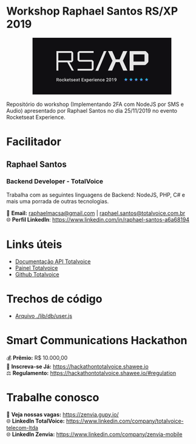 # Workshop Raphael Santos RS/XP 2019
<p align="center">
  <img width="366" height="149" src="./rsxp-logo.png">
</p>
Repositório do workshop (Implementando 2FA com NodeJS por SMS e Audio) apresentado por Raphael Santos no dia 25/11/2019 no evento Rocketseat Experience.

# Facilitador
## Raphael Santos 
### Backend Developer - TotalVoice
Trabalha com as seguintes linguagens de Backend: NodeJS, PHP, C# e mais uma porrada de outras tecnologias.

📧 **Email:** raphaelmacsa@gmail.com | raphael.santos@totalvoice.com.br\
🌐 **Perfil LinkedIn**: https://www.linkedin.com/in/raphael-santos-a6a68194

# Links úteis
* [Documentação API Totalvoice](https://api.totalvoice.com.br/doc)
* [Painel Totalvoice](https://api.totalvoice.com.br/painel)
* [Github Totalvoice](https://github.com/totalvoice)

# Trechos de código
* [Arquivo ./lib/db/user.js](https://gist.github.com/raphaelmacsabpf/1173e3aacd9067cb9325ef954bb05074)

# Smart Communications Hackathon
💰 **Prêmio:** R$ 10.000,00\
📝 **Inscreva-se Já:** <https://hackathontotalvoice.shawee.io>\
⚖ **Regulamento:** <https://hackathontotalvoice.shawee.io/#regulation>

# Trabalhe conosco
💼 **Veja nossas vagas:** <https://zenvia.gupy.io/> \
🌐 **LinkedIn TotalVoice:** <https://www.linkedin.com/company/totalvoice-telecom-ltda> \
🌐 **LinkedIn Zenvia:** <https://www.linkedin.com/company/zenvia-mobile>